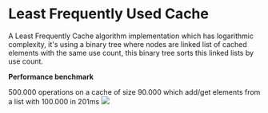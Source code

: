 # Least Frequently Used Cache

A Least Frequently Cache algorithm implementation which has logarithmic complexity, it's using a binary tree where nodes are linked list of cached elements with the same use count, this binary tree sorts this linked lists by use count.

<b>Performance benchmark</b><br>

500.000 operations on a cache of size 90.000 which add/get elements from a list with 100.000 in 201ms
<img src="https://lh3.googleusercontent.com/s8-BdObj5CZEcmxI5YrabPgIWcWiYsmoZ70K4Zf7FpLDjAMN7SGQe_wRqjtcm7W05mdtLcCQkxvoCUAO2crzVjI_u4icR71x8zXIEY-nNpqxOv9reyx9jIazbIMouyL1q3rha25AgvJhH5xsjngSeq9PCqyq_8It00_Al2sJpnoFb9krsV47fOnY8qMIUOKcSZlOth2jtgKUdSnnFQrpksbQlskYG_fTLqenr8YKTMmgcWUJ4-n-BFk4fmbU29MHhbGuWuZDq1tANphWYBboSZpc-8HsnWDHCrYjHuI1XH9PJ8mQ-u2YxIudfjTFvt8t7T7QK8FbuoNTAX5PAuScf8YamFsUPqBDXpdp9cfYSWw5fv4Nzn0OYPQw7xI4aag_m95dQK1payicU-uw6zuyDARl-ZMjsw31eUt6JJBtc83spS4_f1TTZma5GLG03QC7c6VofUrwqVhNDPhYH7w9ZDc4u0oAlbVbwfEOvnFV7E3qt6gqvgKaOMjne3Ya1GzqAaa70XPYFOJUvWZF-hAQgLyPhnjbsU5MukLoADLzkA2outhMnmaOJrcaNRZwyRdgJFUrrO4PpF1fiBRYKvoNNTQbyXSBGGg=w1077-h208-no" />

